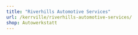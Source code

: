 ```yaml
---
title: "Riverhills Automotive Services"
url: /kerrville/riverhills-automotive-services/
shop: Autowerkstatt
---
```

